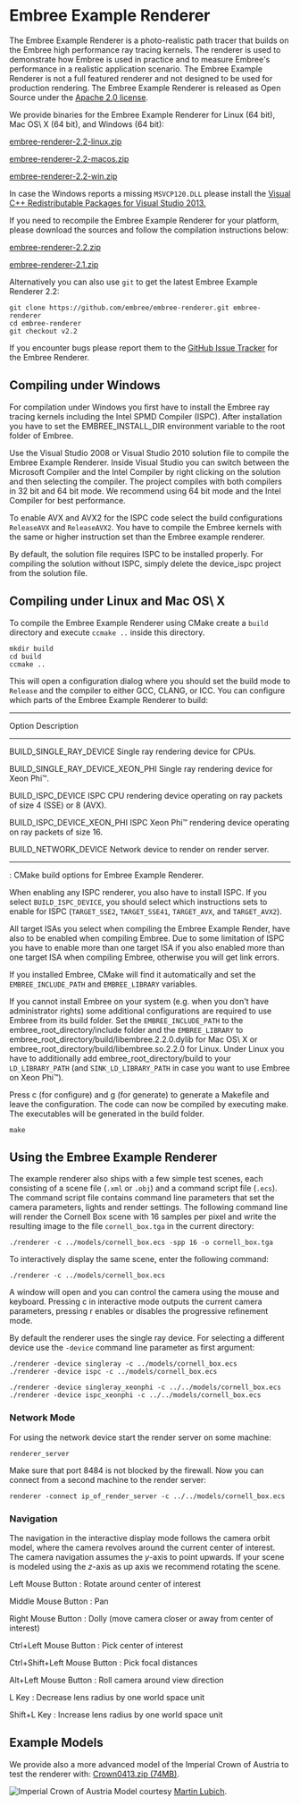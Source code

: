 Embree Example Renderer
=======================

The Embree Example Renderer is a photo-realistic path tracer that builds
on the Embree high performance ray tracing kernels. The renderer is used
to demonstrate how Embree is used in practice and to measure Embree's
performance in a realistic application scenario. The Embree Example
Renderer is not a full featured renderer and not designed to be used for
production rendering. The Embree Example Renderer is released as Open
Source under the [Apache 2.0
license](http://www.apache.org/licenses/LICENSE-2.0).

We provide binaries for the Embree Example Renderer for Linux (64 bit),
Mac OS\ X (64 bit), and Windows (64 bit):

[embree-renderer-2.2-linux.zip](http://github.com/embree/embree-renderer-bin/archive/v2.2_linux.zip)

[embree-renderer-2.2-macos.zip](http://github.com/embree/embree-renderer-bin/archive/v2.2_macos.zip)

[embree-renderer-2.2-win.zip](http://github.com/embree/embree-renderer-bin/archive/v2.2_win.zip)

In case the Windows reports a missing `MSVCP120.DLL` please install the
[Visual C++ Redistributable Packages for Visual Studio
2013.](http://www.microsoft.com/en-us/download/details.aspx?id=40784)

If you need to recompile the Embree Example Renderer for your platform,
please download the sources and follow the compilation instructions
below:

[embree-renderer-2.2.zip](http://github.com/embree/embree-renderer/archive/v2.2.zip)

[embree-renderer-2.1.zip](http://github.com/embree/embree-renderer/archive/v2.1.zip)

Alternatively you can also use `git` to get the latest Embree Example
Renderer 2.2:

    git clone https://github.com/embree/embree-renderer.git embree-renderer
    cd embree-renderer
    git checkout v2.2

If you encounter bugs please report them to the [GitHub Issue
Tracker](https://github.com/embree/embree-renderer/issues) for the
Embree Renderer.

Compiling under Windows
-----------------------

For compilation under Windows you first have to install the Embree ray
tracing kernels including the Intel SPMD Compiler (ISPC). After
installation you have to set the EMBREE_INSTALL_DIR environment variable
to the root folder of Embree.

Use the Visual Studio 2008 or Visual Studio 2010 solution file to
compile the Embree Example Renderer. Inside Visual Studio you can switch
between the Microsoft Compiler and the Intel Compiler by right clicking
on the solution and then selecting the compiler. The project compiles
with both compilers in 32 bit and 64 bit mode. We recommend using 64 bit
mode and the Intel Compiler for best performance.

To enable AVX and AVX2 for the ISPC code select the build configurations
`ReleaseAVX` and `ReleaseAVX2`. You have to compile the Embree kernels
with the same or higher instruction set than the Embree example
renderer.

By default, the solution file requires ISPC to be installed properly.
For compiling the solution without ISPC, simply delete the device_ispc
project from the solution file.

Compiling under Linux and Mac OS\ X
-----------------------------------

To compile the Embree Example Renderer using CMake create a `build`
directory and execute `ccmake ..` inside this directory.

    mkdir build
    cd build
    ccmake ..

This will open a configuration dialog where you should set the build
mode to `Release` and the compiler to either GCC, CLANG, or ICC. You can
configure which parts of the Embree Example Renderer to build:

  ---------------------------------- -----------------------------------
  Option                             Description
  ---------------------------------- -----------------------------------
  BUILD_SINGLE_RAY_DEVICE            Single ray rendering device for
                                     CPUs.

  BUILD_SINGLE_RAY_DEVICE_XEON_PHI   Single ray rendering device for
                                     Xeon Phi™.

  BUILD_ISPC_DEVICE                  ISPC CPU rendering device operating
                                     on ray packets of size 4 (SSE) or
                                     8 (AVX).

  BUILD_ISPC_DEVICE_XEON_PHI         ISPC Xeon Phi™ rendering device
                                     operating on ray packets of size 16.

  BUILD_NETWORK_DEVICE               Network device to render on render
                                     server.
  ---------------------------------- -----------------------------------
  : CMake build options for Embree Example Renderer.

When enabling any ISPC renderer, you also have to install ISPC. If you
select `BUILD_ISPC_DEVICE`, you should select which instructions sets to
enable for ISPC (`TARGET_SSE2`, `TARGET_SSE41`, `TARGET_AVX`, and
`TARGET_AVX2`).

All target ISAs you select when compiling the Embree Example Render,
have also to be enabled when compiling Embree. Due to some limitation of
ISPC you have to enable more than one target ISA if you also enabled
more than one target ISA when compiling Embree, otherwise you will get
link errors.

If you installed Embree, CMake will find it automatically and set the
`EMBREE_INCLUDE_PATH` and `EMBREE_LIBRARY` variables.

If you cannot install Embree on your system (e.g. when you don't have
administrator rights) some additional configurations are required to use
Embree from its build folder. Set the `EMBREE_INCLUDE_PATH` to the
embree_root_directory/include folder and the `EMBREE_LIBRARY` to
embree_root_directory/build/libembree.2.2.0.dylib for Mac OS\ X or
embree_root_directory/build/libembree.so.2.2.0 for Linux. Under Linux
you have to additionally add embree_root_directory/build to your
`LD_LIBRARY_PATH` (and `SINK_LD_LIBRARY_PATH` in case you want to use
Embree on Xeon Phi™).

Press c (for configure) and g (for generate) to generate a Makefile and
leave the configuration. The code can now be compiled by executing make.
The executables will be generated in the build folder.

    make

Using the Embree Example Renderer
---------------------------------

The example renderer also ships with a few simple test scenes, each
consisting of a scene file (`.xml` or `.obj`) and a command script file
(`.ecs`). The command script file contains command line parameters that
set the camera parameters, lights and render settings. The following
command line will render the Cornell Box scene with 16 samples per pixel
and write the resulting image to the file `cornell_box.tga` in the
current directory:

    ./renderer -c ../models/cornell_box.ecs -spp 16 -o cornell_box.tga

To interactively display the same scene, enter the following command:

    ./renderer -c ../models/cornell_box.ecs

A window will open and you can control the camera using the mouse and
keyboard. Pressing c in interactive mode outputs the current camera
parameters, pressing r enables or disables the progressive refinement
mode.

By default the renderer uses the single ray device. For selecting a
different device use the `-device` command line parameter as first
argument:

    ./renderer -device singleray -c ../models/cornell_box.ecs
    ./renderer -device ispc -c ../models/cornell_box.ecs

    ./renderer -device singleray_xeonphi -c ../../models/cornell_box.ecs
    ./renderer -device ispc_xeonphi -c ../../models/cornell_box.ecs

### Network Mode

For using the network device start the render server on some machine:

    renderer_server

Make sure that port 8484 is not blocked by the firewall. Now you can
connect from a second machine to the render server:

    renderer -connect ip_of_render_server -c ../../models/cornell_box.ecs

### Navigation

The navigation in the interactive display mode follows the camera orbit
model, where the camera revolves around the current center of interest.
The camera navigation assumes the $y$-axis to point upwards. If your
scene is modeled using the $z$-axis as up axis we recommend rotating the
scene.

Left Mouse Button
:   Rotate around center of interest

Middle Mouse Button
:   Pan

Right Mouse Button
:   Dolly (move camera closer or away from center of interest)

Ctrl+Left Mouse Button
:   Pick center of interest

Ctrl+Shift+Left Mouse Button
:   Pick focal distances

Alt+Left Mouse Button
:   Roll camera around view direction

L Key
:   Decrease lens radius by one world space unit

Shift+L Key
:   Increase lens radius by one world space unit

Example Models
--------------

We provide also a more advanced model of the Imperial Crown of Austria
to test the renderer with: [Crown0413.zip
(74MB)](http://software.intel.com/sites/default/files/article/183323/crown0413.zip).

![Imperial Crown of Austria](images/crown.jpg) Model courtesy [Martin
Lubich](http://www.loramel.net).

